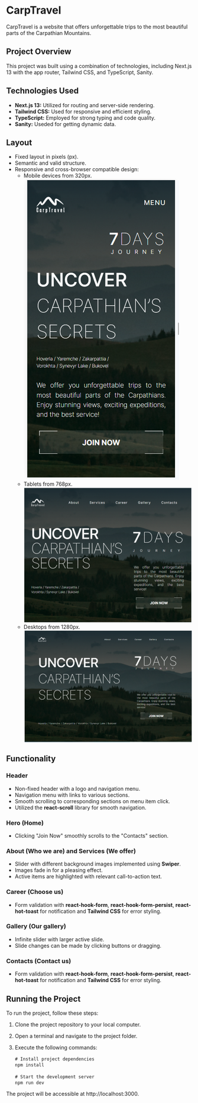 # CarpTravel

CarpTravel is a website that offers unforgettable trips to the most beautiful parts of the Carpathian Mountains.

## Project Overview

This project was built using a combination of technologies, including Next.js 13 with the app router, Tailwind CSS, and TypeScript, Sanity.

## Technologies Used

- **Next.js 13:** Utilized for routing and server-side rendering.
- **Tailwind CSS:** Used for responsive and efficient styling.
- **TypeScript:** Employed for strong typing and code quality.
- **Sanity:** Useded for getting dynamic data.

## Layout

- Fixed layout in pixels (px).
- Semantic and valid structure.
- Responsive and cross-browser compatible design:
  - Mobile devices from 320px.
    ![Mobile CarpTravel](public/images/320.png)
  - Tablets from 768px.
    ![Tablet CarpTravel](public/images/768.png)
  - Desktops from 1280px.
    ![Desktop CarpTravel](public/images/1280.png)

## Functionality

### Header

- Non-fixed header with a logo and navigation menu.
- Navigation menu with links to various sections.
- Smooth scrolling to corresponding sections on menu item click.
- Utilized the **react-scroll** library for smooth navigation.

### Hero (Home)

- Clicking "Join Now" smoothly scrolls to the "Contacts" section.

### About (Who we are) and Services (We offer)

- Slider with different background images implemented using **Swiper**.
- Images fade in for a pleasing effect.
- Active items are highlighted with relevant call-to-action text.

### Career (Choose us)

- Form validation with **react-hook-form**, **react-hook-form-persist**, **react-hot-toast** for notification and **Tailwind CSS** for error styling.

### Gallery (Our gallery)

- Infinite slider with larger active slide.
- Slide changes can be made by clicking buttons or dragging.

### Contacts (Contact us)

- Form validation with **react-hook-form**, **react-hook-form-persist**, **react-hot-toast** for notification and **Tailwind CSS** for error styling.

## Running the Project

To run the project, follow these steps:

1. Clone the project repository to your local computer.

2. Open a terminal and navigate to the project folder.

3. Execute the following commands:

   ```shell
   # Install project dependencies
   npm install

   # Start the development server
   npm run dev
   ```

The project will be accessible at http://localhost:3000.
